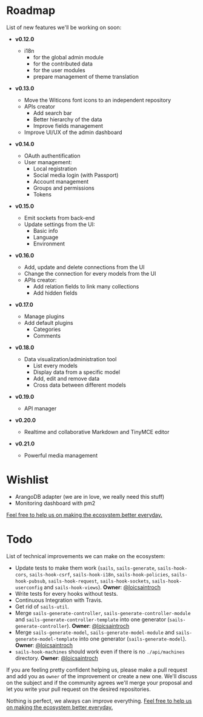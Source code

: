 # Roadmap

List of new features we'll be working on soon:

* **v0.12.0**
  * i18n
    * for the global admin module
    * for the contributed data
    * for the user modules
    * prepare management of theme translation


* **v0.13.0**
  * Move the Witicons font icons to an independent repository
  * APIs creator
    * Add search bar
    * Better hierarchy of the data
    * Improve fields management
  * Improve UI/UX of the admin dashboard


* **v0.14.0**
  * OAuth authentification
  * User management:
    * Local registration
    * Social media login (with Passport)
    * Account management
    * Groups and permissions
    * Tokens


* **v0.15.0**
  * Emit sockets from back-end
  * Update settings from the UI:
    * Basic info
    * Language
    * Environment


* **v0.16.0**
  * Add, update and delete connections from the UI
  * Change the connection for every models from the UI
  * APIs creator:
    * Add relation fields to link many collections
    * Add hidden fields


* **v0.17.0**
  * Manage plugins
  * Add default plugins
    * Categories
    * Comments


* **v0.18.0**
  * Data visualization/administration tool
    * List every models
    * Display data from a specific model
    * Add, edit and remove data
    * Cross data between different models


* **v0.19.0**
  * API manager


* **v0.20.0**
  * Realtime and collaborative Markdown and TinyMCE editor


* **v0.21.0**
  * Powerful media management


# Wishlist

* ArangoDB adapter (we are in love, we really need this stuff)
* Monitoring dashboard with pm2

[Feel free to help us on making the ecosystem better everyday.](CONTRIBUTING.md)


# Todo

List of technical improvements we can make on the ecosystem:

* Update tests to make them work (`sails`, `sails-generate`, `sails-hook-cors`, `sails-hook-csrf`, `sails-hook-i18n`, `sails-hook-policies`, `sails-hook-pubsub`, `sails-hook-request`, `sails-hook-sockets`, `sails-hook-userconfig` and `sails-hook-views`). **Owner**: [@loicsaintroch](https://github.com/loicsaintroch)
* Write tests for every hooks without tests.
* Continuous Integration with Travis.
* Get rid of `sails-util`.
* Merge `sails-generate-controller`, `sails-generate-controller-module` and `sails-generate-controller-template` into one generator (`sails-generate-controller`). **Owner**: [@loicsaintroch](https://github.com/loicsaintroch)
* Merge `sails-generate-model`, `sails-generate-model-module` and `sails-generate-model-template` into one generator (`sails-generate-model`). **Owner**: [@loicsaintroch](https://github.com/loicsaintroch)
* `sails-hook-machines` should work even if there is no `./api/machines` directory. **Owner**: [@loicsaintroch](https://github.com/loicsaintroch)

If you are feeling pretty confident helping us, please make a pull request and add you as `owner` of the improvement or create a new one. We'll discuss on the subject and if the community agrees we'll merge your proposal and let you write your pull request on the desired repositories.

Nothing is perfect, we always can improve everything. [Feel free to help us on making the ecosystem better everyday.](CONTRIBUTING.md)
